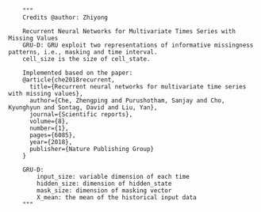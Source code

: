         """     
        Credits @author: Zhiyong

        Recurrent Neural Networks for Multivariate Times Series with Missing Values
        GRU-D: GRU exploit two representations of informative missingness patterns, i.e., masking and time interval.
        cell_size is the size of cell_state.
        
        Implemented based on the paper: 
        @article{che2018recurrent,
          title={Recurrent neural networks for multivariate time series with missing values},
          author={Che, Zhengping and Purushotham, Sanjay and Cho, Kyunghyun and Sontag, David and Liu, Yan},
          journal={Scientific reports},
          volume={8},
          number={1},
          pages={6085},
          year={2018},
          publisher={Nature Publishing Group}
        }
        
        GRU-D:
            input_size: variable dimension of each time
            hidden_size: dimension of hidden_state
            mask_size: dimension of masking vector
            X_mean: the mean of the historical input data
        """
        
